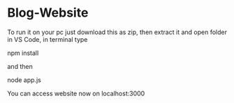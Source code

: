 # Blog-Website
To run it on your pc just download this as zip, then extract it and open folder in VS Code, in terminal type

npm install

and then

node app.js

You can access website now on localhost:3000
